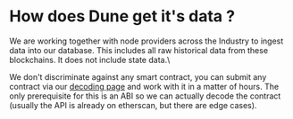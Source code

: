# How does Dune get it's data ?

We are working together with node providers across the Industry to ingest data into our database. This includes all raw historical data from these blockchains. It does not include state data.\


We don't discriminate against any smart contract, you can submit any contract via our [decoding page](../data-tables/data-tables/decoded-data.md) and work with it in a matter of hours. The only prerequisite for this is an ABI so we can actually decode the contract (usually the API is already on etherscan, but there are edge cases).

